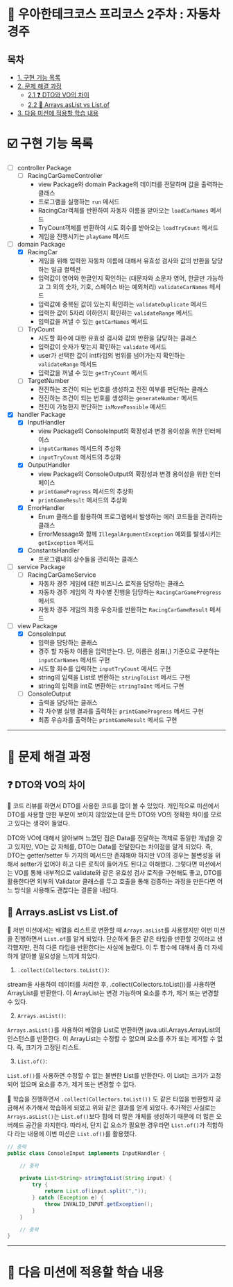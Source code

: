 # :notebook_with_decorative_cover: 우아한테크코스 프리코스 2주차 : 자동차 경주

## 목차

- [1. 구현 기능 목록](#ballotboxwithcheck-구현-기능-목록) 
- [2. 문제 해결 과정](#bookmark_tabs-문제-해결-과정)
  - [2.1 ❓ DTO와 VO의 차이](#-dto와-vo의-차이)
  - [2.2 🧐 Arrays.asList vs List.of](#-arraysaslist-vs-listof)
- [3. 다음 미션에 적용할 학습 내용](#ledger-다음-미션에-적용할-학습-내용) 

# :ballot_box_with_check: 구현 기능 목록
- [ ] controller Package
    - [ ] RacingCarGameController
        - view Package와 domain Package의 데이터를 전달하며 값을 출력하는 클래스
        - 프로그램을 실행하는 `run` 메서드
        - RacingCar객체를 반환하여 자동차 이름을 받아오는 `loadCarNames` 메서드
        - TryCount객체를 반환하여 시도 회수를 받아오는 `loadTryCount` 메서드
        - 게임을 진행시키는 `playGame` 메서드


- [ ] domain Package
    - [x] RacingCar
        - 게임을 위해 입력한 자동차 이름에 대해서 유효성 검사와 값의 반환을 담당하는 일급 컬렉션
        - 입력값이 영어와 한글인지 확인하는 (대문자와 소문자 영어, 한글만 가능하고 그 외의 숫자, 기호, 스페이스 바는 예외처리) `validateCarNames` 메서드
        - 입력값에 중복된 값이 있는지 확인하는 `validateDuplicate` 메서드
        - 입력한 값이 5자리 이하인지 확인하는 `validateRange` 메서드
        - 입력값을 꺼낼 수 있는 `getCarNames` 메서드
    - [ ] TryCount
        - 시도할 회수에 대한 유효성 검사와 값의 반환을 담당하는 클래스
        - 입력값이 숫자가 맞는지 확인하는 `validate` 메서드
        - user가 선택한 값이 int타입의 범위를 넘어가는지 확인하는 `validateRange` 메서드
        - 입력값을 꺼낼 수 있는 `getTryCount` 메서드
    - [ ] TargetNumber
        - 전진하는 조건이 되는 번호를 생성하고 전진 여부를 판단하는 클래스
        - 전진하는 조건이 되는 번호를 생성하는 `generateNumber` 메서드
        - 전진이 가능한지 판단하는 `isMovePossible` 메서드


- [x] handler Package
    - [x] InputHandler
        - view Package의 ConsoleInput의 확장성과 변경 용이성을 위한 인터페이스
        - `inputCarNames` 메서드의 추상화
        - `inputTryCount` 메서드의 추상화
    - [x] OutputHandler
        - view Package의 ConsoleOutput의 확장성과 변경 용이성을 위한 인터페이스
        - `printGameProgress` 메서드의 추상화
        - `printGameResult` 메서드의 추상화
    - [x] ErrorHandler
        - Enum 클래스를 활용하여 프로그램에서 발생하는 에러 코드들을 관리하는 클래스
        - ErrorMessage와 함께 `IllegalArgumentException` 예외를 발생시키는 `getException` 메서드
    - [x] ConstantsHandler
        - 프로그램내의 상수들을 관리하는 클래스


- [ ] service Package
    - [ ] RacingCarGameService
        - 자동차 경주 게임에 대한 비즈니스 로직을 담당하는 클래스
        - 자동차 경주 게임의 각 차수별 진행을 담당하는 `RacingCarGameProgress` 메서드
        - 자동차 경주 게임의 최종 우승자를 반환하는 `RacingCarGameResult` 메서드


- [ ] view Package
    - [x] ConsoleInput
        - 입력을 담당하는 클래스
        - 경주 할 자동차 이름을 입력받는다. 단, 이름은 쉼표(,) 기준으로 구분하는 `inputCarNames` 메서드 구현
        - 시도할 회수를 입력하는 `inputTryCount` 메서드 구현
        - string의 입력을 List로 변환하는 `stringToList` 메서드 구현
        - string의 입력을 int로 변환하는 `stringToInt` 메서드 구현
    - [ ] ConsoleOutput
        - 출력을 담당하는 클래스
        - 각 차수별 실행 결과를 출력하는 `printGameProgress` 메서드 구현
        - 최종 우승자를 출력하는 `printGameResult` 메서드 구현

---

# :bookmark_tabs: 문제 해결 과정

## ❓ DTO와 VO의 차이

🔹 코드 리뷰를 하면서 DTO를 사용한 코드를 많이 볼 수 있었다. 개인적으로 미션에서 DTO를 사용할 만한 부분이 보이지 않았었는데 문득 DTO와 VO의 정확한 차이를 모르고 있다는 생각이 들었다. 

DTO와 VO에 대해서 알아보며 느꼈던 점은 Data를 전달하는 객체로 동일한 개념을 갖고 있지만, VO는 값 자체를, DTO는 Data를 전달한다는 차이점을 알게 되었다. 즉, DTO는 getter/setter 두 가지의 메서드만 존재해야 하지만 VO의 경우는 불변성을 위해서 setter가 없어야 하고 다른 로직이 들어가도 된다고 이해했다. 그렇다면 미션에서는 VO를 통해 내부적으로 validate와 같은 유효성 검사 로직을 구현해도 좋고, DTO를 활용한다면 외부의 Validator 클래스를 두고 호출을 통해 검증하는 과정을 만든다면 어느 방식을 사용해도 괜찮다는 결론을 내렸다.

## 🧐 Arrays.asList vs List.of

🔹 저번 미션에서는 배열을 리스트로 변환할 때 `Arrays.asList`를 사용했지만 이번 미션을 진행하면서 `List.of`를 알게 되었다. 단순하게 둘은 같은 타입을 반환할 것이라고 생각했지만, 전혀 다른 타입을 반환한다는 사실에 놀랐다. 이 두 함수에 대해서 좀 더 자세하게 알아볼 필요성을 느끼게 되었다.

1. `.collect(Collectors.toList())`:

stream을 사용하여 데이터를 처리한 후, .collect(Collectors.toList())를 사용하면 ArrayList를 반환한다. 이 ArrayList는 변경 가능하며 요소를 추가, 제거 또는 변경할 수 있다.

2. `Arrays.asList()`:

`Arrays.asList()`를 사용하여 배열을 List로 변환하면 java.util.Arrays.ArrayList의 인스턴스를 반환한다. 이 ArrayList는 수정할 수 없으며 요소를 추가 또는 제거할 수 없다. 즉, 크기가 고정된 리스트.

3. `List.of()`:

`List.of()`를 사용하면 수정할 수 없는 불변한 List를 반환한다. 이 List는 크기가 고정되어 있으며 요소를 추가, 제거 또는 변경할 수 없다. 

🔹 학습을 진행하면서 `.collect(Collectors.toList())` 도 같은 타입을 반환할지 궁금해서 추가해서 학습하게 되었고 위와 같은 결과를 얻게 되었다. 추가적인 사실로는 `Arrays.asList()`는 `List.of()`보다 힙에 더 많은 개체를 생성하기 때문에 더 많은 오버헤드 공간을 차지한다. 따라서, 단지 값 요소가 필요한 경우라면 `List.of()`가 적합하다 라는 내용에 이번 미션은 `List.of()`를 활용했다.

```java
// 중략
public class ConsoleInput implements InputHandler {

    // 중략

    private List<String> stringToList(String input) {
        try {
            return List.of(input.split(","));
        } catch (Exception e) {
            throw INVALID_INPUT.getException();
        }
    }

    // 중략
}
```

---

# :ledger: 다음 미션에 적용할 학습 내용
